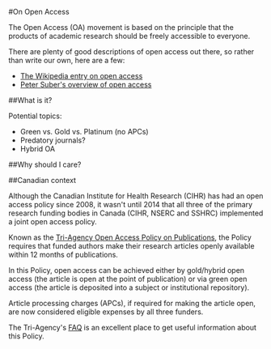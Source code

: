 #On Open Access

The Open Access (OA) movement is based on the principle that the products of academic research should be freely accessible to everyone. 

There are plenty of good descriptions of open access out there, so rather than write our own, here are a few:

- [The Wikipedia entry on open access](https://en.wikipedia.org/wiki/Open_access)
- [Peter Suber's overview of open access](http://legacy.earlham.edu/~peters/fos/overview.htm)

##What is it?

Potential topics:

 - Green vs. Gold vs. Platinum (no APCs)
 - Predatory journals?
 - Hybrid OA

##Why should I care? 

##Canadian context

Although the Canadian Institute for Health Research (CIHR) has had an open access policy since 2008, it wasn't until 2014 that all three of the primary research funding bodies in Canada (CIHR, NSERC and SSHRC) implemented a joint open access policy. 

Known as the [Tri-Agency Open Access Policy on Publications](http://www.science.gc.ca/default.asp?lang=En&n=F6765465-1), the Policy requires that funded authors make their research articles openly available within 12 months of publications.

In this Policy, open access can be achieved either by gold/hybrid open access (the article is open at the point of publication) or via green open access (the article is deposited into a subject or institutional repository).

Article processing charges (APCs), if required for making the article open, are now considered eligible expenses by all three funders.

The Tri-Agency's [FAQ](http://www.science.gc.ca/default.asp?lang=En&n=A30EBB24-1) is an excellent place to get useful information about this Policy.

